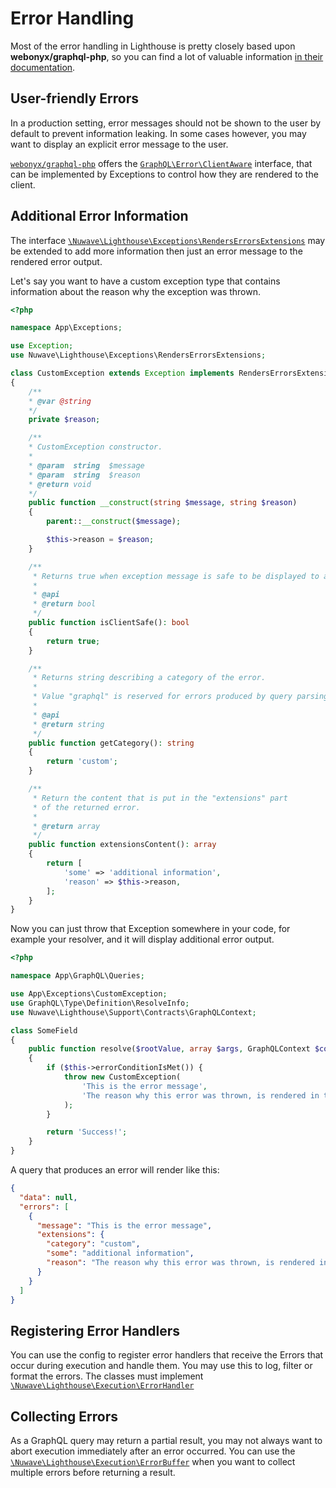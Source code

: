 # Error Handling

Most of the error handling in Lighthouse is pretty closely based upon **webonyx/graphql-php**,
so you can find a lot of valuable information [in their documentation](http://webonyx.github.io/graphql-php/error-handling/).

## User-friendly Errors

In a production setting, error messages should not be shown to the user by default
to prevent information leaking. In some cases however, you may want to display an
explicit error message to the user.

[`webonyx/graphql-php`]() offers the [`GraphQL\Error\ClientAware`](https://github.com/webonyx/graphql-php/blob/master/src/Error/ClientAware.php) interface, that can
be implemented by Exceptions to control how they are rendered to the client.  

## Additional Error Information

The interface [`\Nuwave\Lighthouse\Exceptions\RendersErrorsExtensions`](https://github.com/nuwave/lighthouse/blob/master/src/Exceptions/RendersErrorsExtensions.php)
may be extended to add more information then just an error message to the rendered error output.

Let's say you want to have a custom exception type that contains information about
the reason why the exception was thrown.

```php
<?php

namespace App\Exceptions;

use Exception;
use Nuwave\Lighthouse\Exceptions\RendersErrorsExtensions;

class CustomException extends Exception implements RendersErrorsExtensions
{
    /**
    * @var @string 
    */
    private $reason;

    /**
    * CustomException constructor.
    * 
    * @param  string  $message
    * @param  string  $reason
    * @return void
    */
    public function __construct(string $message, string $reason)
    {
        parent::__construct($message);

        $this->reason = $reason;
    }

    /**
     * Returns true when exception message is safe to be displayed to a client.
     *
     * @api
     * @return bool
     */
    public function isClientSafe(): bool
    {
        return true;
    }

    /**
     * Returns string describing a category of the error.
     *
     * Value "graphql" is reserved for errors produced by query parsing or validation, do not use it.
     *
     * @api
     * @return string
     */
    public function getCategory(): string
    {
        return 'custom';
    }

    /**
     * Return the content that is put in the "extensions" part
     * of the returned error.
     *
     * @return array
     */
    public function extensionsContent(): array
    {
        return [
            'some' => 'additional information',
            'reason' => $this->reason,
        ];
    }
}
```

Now you can just throw that Exception somewhere in your code, for example your resolver,
and it will display additional error output.

```php
<?php

namespace App\GraphQL\Queries;

use App\Exceptions\CustomException;
use GraphQL\Type\Definition\ResolveInfo;
use Nuwave\Lighthouse\Support\Contracts\GraphQLContext;

class SomeField
{
    public function resolve($rootValue, array $args, GraphQLContext $context, ResolveInfo $resolveInfo): string
    {
        if ($this->errorConditionIsMet()) {   
            throw new CustomException(
                'This is the error message',
                'The reason why this error was thrown, is rendered in the extension output.'
            );
        }

        return 'Success!';
    }
}
```

A query that produces an error will render like this:

```json
{
  "data": null,
  "errors": [
    {
      "message": "This is the error message",
      "extensions": {
        "category": "custom",
        "some": "additional information",
        "reason": "The reason why this error was thrown, is rendered in the extension output."
      }
    }
  ]
}
```

## Registering Error Handlers

You can use the config to register error handlers that receive the Errors that occur during execution
and handle them. You may use this to log, filter or format the errors.
The classes must implement [`\Nuwave\Lighthouse\Execution\ErrorHandler`](https://github.com/nuwave/lighthouse/blob/master/src/Execution/ErrorHandler.php)

## Collecting Errors

As a GraphQL query may return a partial result, you may not always want to abort
execution immediately after an error occurred. You can use the [`\Nuwave\Lighthouse\Execution\ErrorBuffer`](https://github.com/nuwave/lighthouse/blob/master/src/Execution/ErrorBuffer.php)
when you want to collect multiple errors before returning a result.
